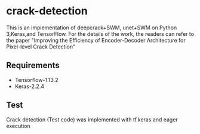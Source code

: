 # crack-detection

This is an implementation of deepcrack+SWM, unet+SWM on Python 3,Keras,and TensorFlow.
For the details of the work, the readers can refer to the paper "Improving the Efficiency of Encoder-Decoder Architecture for Pixel-level Crack Detection"

## Requirements
- Tensorflow-1.13.2
- Keras-2.2.4

## Test
Crack detection (Test code) was implemented with tf.keras and eager execution